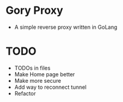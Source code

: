 # Gory Proxy
- A simple reverse proxy written in GoLang
# TODO
- TODOs in files
- Make Home page better
- Make more secure
- Add way to reconnect tunnel
- Refactor
